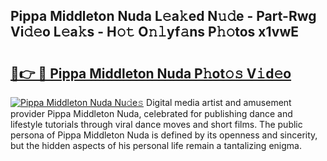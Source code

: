 ## Pippa Middleton Nuda L𝚎a𝚔ed N𝚞𝚍e - Part-Rwg Vi𝚍𝚎o L𝚎a𝚔s - H𝚘𝚝 O𝚗𝚕yf𝚊ns P𝚑𝚘tos x1vwE

# <h2><a href="http://kfa998.oniu.top/?m=Pippa+Middleton+Nuda">🔗👉 🔴 Pippa Middleton Nuda P𝚑ot𝚘𝚜 V𝚒d𝚎o</a></h2>

[![Pippa Middleton Nuda Nu𝚍e𝚜](https://i.imgur.com/0qMVB7G.gif)](http://kfa998.oniu.top/?m=Pippa+Middleton+Nuda)
Digital media artist and amusement provider Pippa Middleton Nuda, celebrated for publishing dance and lifestyle tutorials through viral dance moves and short films. The public persona of Pippa Middleton Nuda is defined by its openness and sincerity, but the hidden aspects of his personal life remain a tantalizing enigma.  
